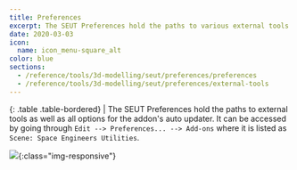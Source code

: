 ```yaml
---
title: Preferences
excerpt: The SEUT Preferences hold the paths to various external tools and allow for automatic addon update.
date: 2020-03-03
icon:
  name: icon_menu-square_alt
color: blue
sections:
  - /reference/tools/3d-modelling/seut/preferences/preferences
  - /reference/tools/3d-modelling/seut/preferences/external-tools
---
```


<div class="table-responsive">

{: .table .table-bordered}
| The SEUT Preferences hold the paths to external tools as well as all options for the addon's auto updater. It can be accessed by going through `Edit --> Preferences... --> Add-ons` where it is listed as `Scene: Space Engineers Utilities`.

</div>


![](/modding-reference/assets/images/reference/seut/preferences.png){:class="img-responsive"}
